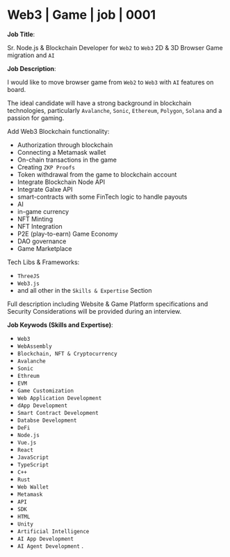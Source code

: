 # Web3 | Game | job | 0001


**Job Title**: 

Sr. Node.js & Blockchain Developer for `Web2` to `Web3` 2D & 3D Browser Game migration and `AI`


**Job Description**: 

I would like to move browser game from `Web2` to `Web3` with `AI` features on board.

The ideal candidate will have a strong background in blockchain technologies, particularly `Avalanche`, `Sonic`, `Ethereum`, `Polygon`, `Solana` and a passion for gaming.

Add Web3 Blockchain functionality:

- Authorization through blockchain
- Connecting a Metamask wallet
- On-chain transactions in the game
- Creating `ZKP Proofs`
- Token withdrawal from the game to blockchain account
- Integrate Blockchain Node API
- Integrate Galxe API
- smart-contracts with some FinTech logic to handle payouts
- AI
- in-game currency
- NFT Minting
- NFT Integration
- P2E (play-to-earn) Game Economy
- DAO governance
- Game Marketplace

Tech Libs & Frameworks:
- `ThreeJS`
- `Web3.js`
- and all other in the `Skills & Expertise` Section

Full description including Website & Game Platform specifications and Security Considerations will be provided during an interview.


**Job Keywods (Skills and Expertise)**:

- `Web3`
- `WebAssembly`
- `Blockchain, NFT & Cryptocurrency`
- `Avalanche`
- `Sonic`
- `Ethreum`
- `EVM`
- `Game Customization`
- `Web Application Development`
- `dApp Development`
- `Smart Contract Development`
- `Databse Development`
- `DeFi`
- `Node.js`
- `Vue.js`
- `React`
- `JavaScript`
- `TypeScript`
- `C++`
- `Rust`
- `Web Wallet`
- `Metamask`
- `API`
- `SDK`
- `HTML`
- `Unity`
- `Artificial Intelligence`
- `AI App Development`
- `AI Agent Development`
. 
